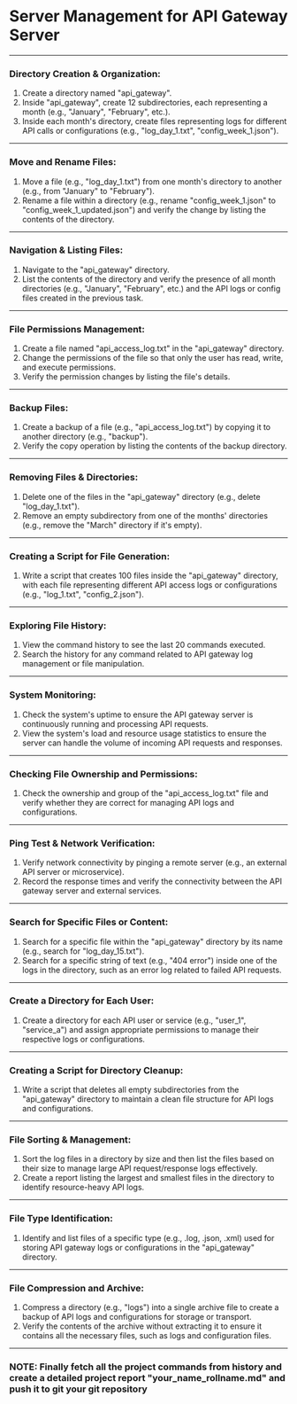 # Server Management for API Gateway Server

---

### **Directory Creation & Organization:**

1. Create a directory named "api_gateway".
2. Inside "api_gateway", create 12 subdirectories, each representing a month (e.g., "January", "February", etc.).
3. Inside each month's directory, create files representing logs for different API calls or configurations (e.g., "log_day_1.txt", "config_week_1.json").

---

### **Move and Rename Files:**

1. Move a file (e.g., "log_day_1.txt") from one month's directory to another (e.g., from "January" to "February").
2. Rename a file within a directory (e.g., rename "config_week_1.json" to "config_week_1_updated.json") and verify the change by listing the contents of the directory.

---

### **Navigation & Listing Files:**

1. Navigate to the "api_gateway" directory.
2. List the contents of the directory and verify the presence of all month directories (e.g., "January", "February", etc.) and the API logs or config files created in the previous task.

---

### **File Permissions Management:**

1. Create a file named "api_access_log.txt" in the "api_gateway" directory.
2. Change the permissions of the file so that only the user has read, write, and execute permissions.
3. Verify the permission changes by listing the file's details.

---

### **Backup Files:**

1. Create a backup of a file (e.g., "api_access_log.txt") by copying it to another directory (e.g., "backup").
2. Verify the copy operation by listing the contents of the backup directory.

---

### **Removing Files & Directories:**

1. Delete one of the files in the "api_gateway" directory (e.g., delete "log_day_1.txt").
2. Remove an empty subdirectory from one of the months' directories (e.g., remove the "March" directory if it's empty).

---

### **Creating a Script for File Generation:**

1. Write a script that creates 100 files inside the "api_gateway" directory, with each file representing different API access logs or configurations (e.g., "log_1.txt", "config_2.json").

---

### **Exploring File History:**

1. View the command history to see the last 20 commands executed.
2. Search the history for any command related to API gateway log management or file manipulation.

---

### **System Monitoring:**

1. Check the system's uptime to ensure the API gateway server is continuously running and processing API requests.
2. View the system's load and resource usage statistics to ensure the server can handle the volume of incoming API requests and responses.

---

### **Checking File Ownership and Permissions:**

1. Check the ownership and group of the "api_access_log.txt" file and verify whether they are correct for managing API logs and configurations.

---

### **Ping Test & Network Verification:**

1. Verify network connectivity by pinging a remote server (e.g., an external API server or microservice).
2. Record the response times and verify the connectivity between the API gateway server and external services.

---

### **Search for Specific Files or Content:**

1. Search for a specific file within the "api_gateway" directory by its name (e.g., search for "log_day_15.txt").
2. Search for a specific string of text (e.g., "404 error") inside one of the logs in the directory, such as an error log related to failed API requests.

---

### **Create a Directory for Each User:**

1. Create a directory for each API user or service (e.g., "user_1", "service_a") and assign appropriate permissions to manage their respective logs or configurations.

---

### **Creating a Script for Directory Cleanup:**

1. Write a script that deletes all empty subdirectories from the "api_gateway" directory to maintain a clean file structure for API logs and configurations.

---

### **File Sorting & Management:**

1. Sort the log files in a directory by size and then list the files based on their size to manage large API request/response logs effectively.
2. Create a report listing the largest and smallest files in the directory to identify resource-heavy API logs.

---

### **File Type Identification:**

1. Identify and list files of a specific type (e.g., .log, .json, .xml) used for storing API gateway logs or configurations in the "api_gateway" directory.

---

### **File Compression and Archive:**

1. Compress a directory (e.g., "logs") into a single archive file to create a backup of API logs and configurations for storage or transport.
2. Verify the contents of the archive without extracting it to ensure it contains all the necessary files, such as logs and configuration files.

---

### NOTE: Finally fetch all the project commands from history and create a detailed project report "your_name_rollname.md" and push it to git your git repository